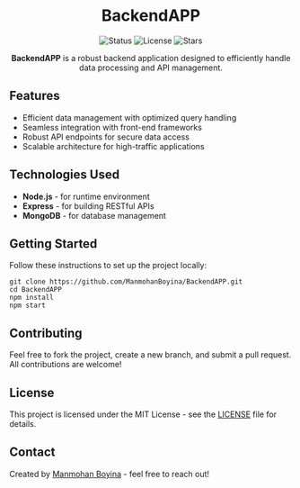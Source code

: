 <h1 align="center">BackendAPP</h1>
<p align="center">
  <img src="https://img.shields.io/badge/Status-Active-green" alt="Status"/>
  <img src="https://img.shields.io/github/license/ManmohanBoyina/BackendAPP" alt="License"/>
  <img src="https://img.shields.io/github/stars/ManmohanBoyina/BackendAPP" alt="Stars"/>
</p>

<p align="center">
  <strong>BackendAPP</strong> is a robust backend application designed to efficiently handle data processing and API management.
</p>

<h2>Features</h2>
<ul>
  <li>Efficient data management with optimized query handling</li>
  <li>Seamless integration with front-end frameworks</li>
  <li>Robust API endpoints for secure data access</li>
  <li>Scalable architecture for high-traffic applications</li>
</ul>

<h2>Technologies Used</h2>
<ul>
  <li><strong>Node.js</strong> - for runtime environment</li>
  <li><strong>Express</strong> - for building RESTful APIs</li>
  <li><strong>MongoDB</strong> - for database management</li>
</ul>

<h2>Getting Started</h2>
<p>Follow these instructions to set up the project locally:</p>

<pre><code>git clone https://github.com/ManmohanBoyina/BackendAPP.git
cd BackendAPP
npm install
npm start
</code></pre>

<h2>Contributing</h2>
<p>Feel free to fork the project, create a new branch, and submit a pull request. All contributions are welcome!</p>

<h2>License</h2>
<p>This project is licensed under the MIT License - see the <a href="https://github.com/ManmohanBoyina/BackendAPP/blob/main/LICENSE">LICENSE</a> file for details.</p>

<h2>Contact</h2>
<p>Created by <a href="https://github.com/ManmohanBoyina">Manmohan Boyina</a> - feel free to reach out!</p>
